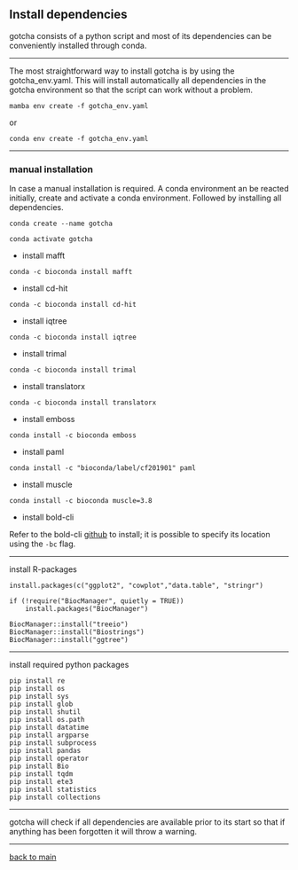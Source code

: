 ## Install dependencies


gotcha consists of a python script and most of its dependencies can be conveniently installed through conda.


---
The most straightforward way to install gotcha is by using the gotcha_env.yaml. This will install automatically all dependencies in the gotcha environment so that the script can work without a problem.

```
mamba env create -f gotcha_env.yaml
```
or
```
conda env create -f gotcha_env.yaml
```


---
### manual installation


In case a manual installation is required. A conda environment an be reacted initially, create and activate a conda environment. Followed by installing all dependencies.

```
conda create --name gotcha

conda activate gotcha
```


- install mafft
```
conda -c bioconda install mafft
```

- install cd-hit
```
conda -c bioconda install cd-hit
```


- install iqtree
```
conda -c bioconda install iqtree
```


- install trimal
```
conda -c bioconda install trimal
```


- install translatorx
```
conda -c bioconda install translatorx
```

- install emboss
```
conda install -c bioconda emboss
```
- install paml

```
conda install -c "bioconda/label/cf201901" paml
```
- install muscle

```
conda install -c bioconda muscle=3.8
```
- install bold-cli

Refer to the bold-cli [github](https://github.com/CNuge/BOLD-CLI) to install; it is possible to specify its location using the ```-bc``` flag.


---
install R-packages
```
install.packages(c("ggplot2", "cowplot","data.table", "stringr")

if (!require("BiocManager", quietly = TRUE))
    install.packages("BiocManager")

BiocManager::install("treeio")
BiocManager::install("Biostrings")
BiocManager::install("ggtree")
```
---
install required python packages

```
pip install re
pip install os
pip install sys
pip install glob
pip install shutil
pip install os.path
pip install datatime
pip install argparse
pip install subprocess
pip install pandas
pip install operator
pip install Bio
pip install tqdm
pip install ete3
pip install statistics
pip install collections

```
---


gotcha will check if all dependencies are available prior to its start so that if anything has been forgotten it will throw a warning.


---


[back to main](https://github.com/Kevinnota/gotcha/blob/main/0.md)
